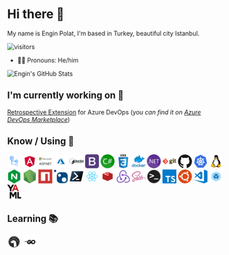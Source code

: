 # Hi there 👋

My name is Engin Polat, I'm based in Turkey, beautiful city Istanbul.

![visitors](https://img.shields.io/badge/dynamic/json?color=informational&label=visitor%20count&query=value&url=https%3A%2F%2Fapi.countapi.xyz%2Fhit%2Fpolatengin.polatengin%2Freadme)

- 🙋‍♂️ Pronouns: He/him

![Engin's GitHub Stats](https://github-readme-stats.vercel.app/api?username=polatengin&show_icons=true)

## I'm currently working on 🔭

[Retrospective Extension](https://github.com/microsoft/vsts-extension-retrospectives) for Azure DevOps (_you can find it on [Azure DevOps Marketplace](https://marketplace.visualstudio.com/items?itemName=ms-devlabs.team-retrospectives)_)

## Know / Using 🧠

<img src="https://github.com/github/explore/blob/master/topics/actions/actions.png?raw=true" height="32" />
<img src="https://github.com/github/explore/blob/master/topics/angular/angular.png?raw=true" height="32" />
<img src="https://github.com/github/explore/blob/master/topics/aspnet/aspnet.png?raw=true" height="32" />
<img src="https://github.com/github/explore/blob/master/topics/azure/azure.png?raw=true" height="32" />
<img src="https://github.com/github/explore/blob/master/topics/bash/bash.png?raw=true" height="32" />
<img src="https://github.com/github/explore/blob/master/topics/bootstrap/bootstrap.png?raw=true" height="32" />
<img src="https://github.com/github/explore/blob/master/topics/csharp/csharp.png?raw=true" height="32" />
<img src="https://github.com/github/explore/blob/master/topics/css/css.png?raw=true" height="32" />
<img src="https://github.com/github/explore/blob/master/topics/docker/docker.png?raw=true" height="32" />
<img src="https://github.com/github/explore/blob/master/topics/dotnet/dotnet.png?raw=true" height="32" />
<img src="https://github.com/github/explore/blob/master/topics/git/git.png?raw=true" height="32" />
<img src="https://github.com/github/explore/blob/master/topics/github/github.png?raw=true" height="32" />
<img src="https://github.com/github/explore/blob/master/topics/kubernetes/kubernetes.png?raw=true" height="32" />
<img src="https://github.com/github/explore/blob/master/topics/linux/linux.png?raw=true" height="32" />
<img src="https://github.com/github/explore/blob/master/topics/nginx/nginx.png?raw=true" height="32" />
<img src="https://github.com/github/explore/blob/master/topics/nodejs/nodejs.png?raw=true" height="32" />
<img src="https://github.com/github/explore/blob/master/topics/npm/npm.png?raw=true" height="32" />
<img src="https://github.com/github/explore/blob/master/topics/nuget/nuget.png?raw=true" height="32" />
<img src="https://github.com/github/explore/blob/master/topics/powershell/powershell.png?raw=true" height="32" />
<img src="https://github.com/github/explore/blob/master/topics/react/react.png?raw=true" height="32" />
<img src="https://github.com/github/explore/blob/master/topics/redis/redis.png?raw=true" height="32" />
<img src="https://github.com/github/explore/blob/master/topics/redux/redux.png?raw=true" height="32" />
<img src="https://github.com/github/explore/blob/master/topics/sass/sass.png?raw=true" height="32" />
<img src="https://github.com/github/explore/blob/master/topics/terminal/terminal.png?raw=true" height="32" />
<img src="https://github.com/github/explore/blob/master/topics/typescript/typescript.png?raw=true" height="32" />
<img src="https://github.com/github/explore/blob/master/topics/ubuntu/ubuntu.png?raw=true" height="32" />
<img src="https://github.com/github/explore/blob/master/topics/visual-studio-code/visual-studio-code.png?raw=true" height="32" />
<img src="https://github.com/github/explore/blob/master/topics/webpack/webpack.png?raw=true" height="32" />
<img src="https://github.com/github/explore/blob/master/topics/yaml/yaml.png?raw=true" height="32" />

## Learning 📚

<img src="https://github.com/github/explore/blob/master/topics/deno/deno.png?raw=true" height="32" />
<img src="https://github.com/github/explore/blob/master/topics/go/go.png?raw=true" height="32" />

